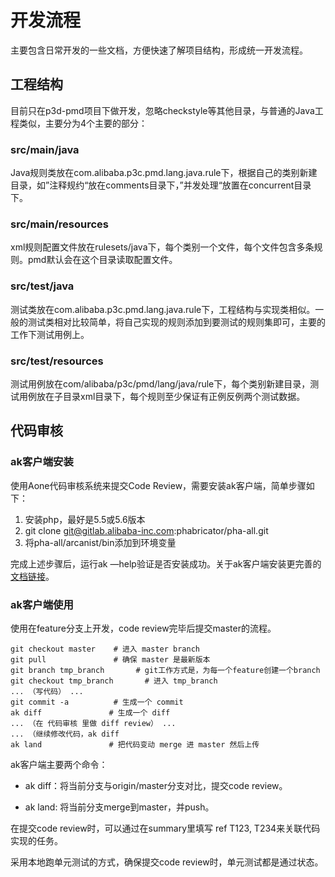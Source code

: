 # 开发流程

主要包含日常开发的一些文档，方便快速了解项目结构，形成统一开发流程。

## 工程结构

目前只在p3d-pmd项目下做开发，忽略checkstyle等其他目录，与普通的Java工程类似，主要分为4个主要的部分：

### src/main/java

Java规则类放在com.alibaba.p3c.pmd.lang.java.rule下，根据自己的类别新建目录，如”注释规约“放在comments目录下，”并发处理“放置在concurrent目录下。

### src/main/resources

xml规则配置文件放在rulesets/java下，每个类别一个文件，每个文件包含多条规则。pmd默认会在这个目录读取配置文件。

### src/test/java

测试类放在com.alibaba.p3c.pmd.lang.java.rule下，工程结构与实现类相似。一般的测试类相对比较简单，将自己实现的规则添加到要测试的规则集即可，主要的工作下测试用例上。

### src/test/resources

测试用例放在com/alibaba/p3c/pmd/lang/java/rule下，每个类别新建目录，测试用例放在子目录xml目录下，每个规则至少保证有正例反例两个测试数据。

## 代码审核

### ak客户端安装

使用Aone代码审核系统来提交Code Review，需要安装ak客户端，简单步骤如下：

1. 安装php，最好是5.5或5.6版本
2. git clone git@gitlab.alibaba-inc.com:phabricator/pha-all.git
3. 将pha-all/arcanist/bin添加到环境变量

完成上述步骤后，运行ak —help验证是否安装成功。关于ak客户端安装更完善的[文档链接](https://aone.alibaba-inc.com/code/w/differential/install-ak/)。

### ak客户端使用

使用在feature分支上开发，code review完毕后提交master的流程。

```
git checkout master    # 进入 master branch
git pull               # 确保 master 是最新版本
git branch tmp_branch       # git工作方式是，为每一个feature创建一个branch
git checkout tmp_branch       # 进入 tmp_branch
... （写代码） ...
git commit -a          # 生成一个 commit
ak diff               # 生成一个 diff
... （在 代码审核 里做 diff review） ...
... （继续修改代码，ak diff
ak land               # 把代码变动 merge 进 master 然后上传
```

ak客户端主要两个命令：

* ak diff：将当前分支与origin/master分支对比，提交code review。


* ak land:  将当前分支merge到master，并push。

在提交code review时，可以通过在summary里填写 ref T123, T234来关联代码实现的任务。

采用本地跑单元测试的方式，确保提交code review时，单元测试都是通过状态。

